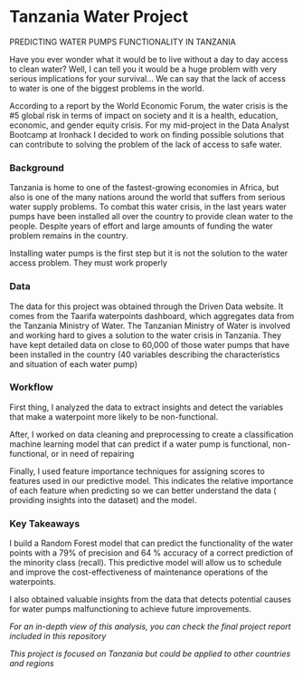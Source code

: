 # Tanzania Water Project


PREDICTING WATER PUMPS FUNCTIONALITY IN TANZANIA

Have you ever wonder what it would be to live without a day to day access to clean water? Well,  I can tell you it would be a huge problem with very serious implications for your survival…
We can say that the lack of access to water is one of the biggest problems in the world.

According to a report by the World Economic Forum, the water crisis is the #5 global risk in terms of impact on society and it is a health, education, economic, and gender equity crisis. 
For my mid-project in the Data Analyst Bootcamp at Ironhack I decided to work on finding possible solutions that can contribute to solving the problem of the lack of access to safe water.

### Background

Tanzania is home to one of the fastest-growing economies in Africa, but also is one of the many nations around the world that suffers from serious water supply problems. 
To combat this water crisis, in the last years water pumps have been installed all over the country to provide clean water to the people.
Despite years of effort and large amounts of funding the water problem remains in the country.

Installing water pumps is the first step but it is not the solution to the water access problem. They must work properly

### Data

The data for this project was obtained through the Driven Data website. 
It comes from the Taarifa waterpoints dashboard, which aggregates data from the Tanzania Ministry of Water.
The Tanzanian Ministry of Water is involved and working hard to gives a solution to the water crisis in Tanzania. 
They have kept detailed data on close to 60,000 of those water pumps that have been installed in the country 
(40 variables  describing the characteristics and situation of each water pump)

### Workflow

First thing, I analyzed the data to extract insights and detect the variables that make a waterpoint more likely to be non-functional.

After, I worked on data cleaning and preprocessing  to create  a classification machine learning  model that can predict if a water pump is  functional, non-functional, or in need of repairing

Finally, I used feature importance techniques for assigning scores to features used in our predictive model. This indicates the relative importance of each feature when predicting so we can better understand the data ( providing insights into the dataset) and the model. 

### Key Takeaways

I build a Random Forest model that can predict the functionality of the water points with a 79% of precision and 64 % accuracy of a correct prediction of the minority class (recall).
This predictive model will allow us to schedule and improve the cost-effectiveness of maintenance operations of the waterpoints.

I also obtained valuable insights from the data that detects potential causes for water pumps malfunctioning to achieve future improvements.

*For an in-depth view of this analysis, you can check the final project report included in this repository*

*This project is focused on Tanzania but could be applied to other countries and regions*

